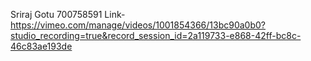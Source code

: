 Sriraj Gotu
700758591
Link-https://vimeo.com/manage/videos/1001854366/13bc90a0b0?studio_recording=true&record_session_id=2a119733-e868-42ff-bc8c-46c83ae193de
